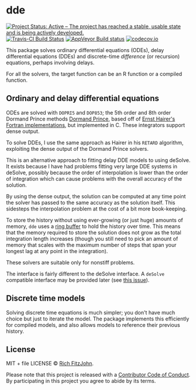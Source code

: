 # dde

[![Project Status: Active – The project has reached a stable, usable state and is being actively developed.](https://www.repostatus.org/badges/latest/active.svg)](https://www.repostatus.org/#active)
[![Travis-CI Build Status](https://travis-ci.org/mrc-ide/dde.svg?branch=master)](https://travis-ci.org/mrc-ide/dde)
[![AppVeyor Build status](https://ci.appveyor.com/api/projects/status/96hrpw9ubhhun566?svg=true)](https://ci.appveyor.com/project/richfitz/dde)
[![codecov.io](https://codecov.io/github/mrc-ide/dde/coverage.svg?branch=master)](https://codecov.io/github/mrc-ide/dde?branch=master)

This package solves ordinary differential equations (ODEs), delay differential equations (DDEs) and discrete-time *difference* (or recursion) equations, perhaps involving delays.

For all the solvers, the target function can be an R function or a compiled function.

## Ordinary and delay differential equations

ODEs are solved with `DOPRI5` and `DOP853`; the 5th order and 8th order Dormand Prince methods [Dormand Prince](https://en.wikipedia.org/wiki/Dormand%E2%80%93Prince_method), based off of [Ernst Hairer's Fortran implementations](http://www.unige.ch/~hairer/software.html), but implemented in C.  These integrators support dense output.

To solve DDEs, I use the same approach as Hairer in his `RETARD` algorithm, exploiting the dense output of the Dormand Prince solvers.

This is an alternative approach to fitting delay DDE models to using deSolve.  It exists because I have had problems fitting very large DDE systems in deSolve, possibly because the order of interpolation is lower than the order of integration which can cause problems with the overall accuracy of the solution.

By using the dense output, the solution can be computed at any time point the solver has passed to the same accuracy as the solution itself.  This sidesteps the interpolation problem at the cost of a bit more book-keeping.

To store the history without using ever-growing (or just huge) amounts of memory, `dde` uses a [ring buffer](https://github.com/richfitz/ring) to hold the history over time.  This means that the memory required to store the solution does not grow as the total integration length increases (though you still need to pick an amount of memory that scales with the maximum number of steps that span your longest lag at any point in the integration).

These solvers are suitable only for nonstiff problems.

The interface is fairly different to the deSolve interface.  A `deSolve` compatible interface may be provided later (see [this issue](https://github.com/mrc-ide/dde/issues/2)).

## Discrete time models

Solving discrete time equations is much simpler; you don't have much choice but just to iterate the model.  The package implements this efficiently for compiled models, and also allows models to reference their previous history.

## License

MIT + file LICENSE © [Rich FitzJohn](https://github.com/richfitz).

Please note that this project is released with a [Contributor Code of Conduct](CONDUCT.md). By participating in this project you agree to abide by its terms.
